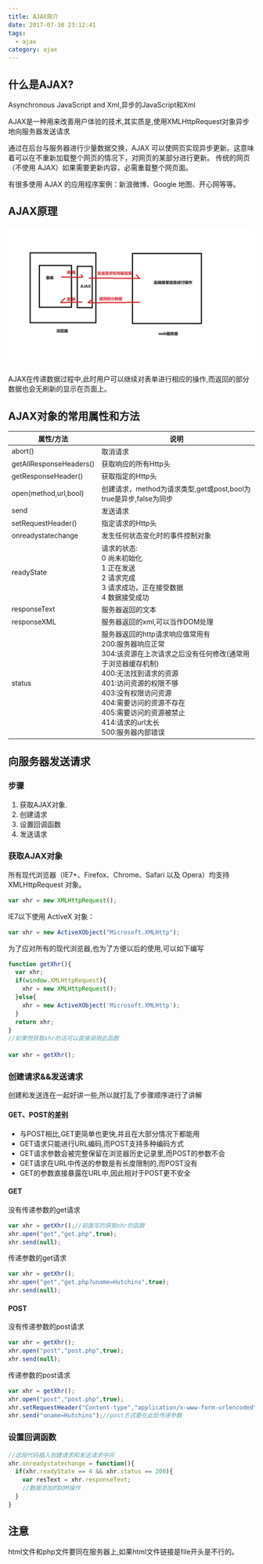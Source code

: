 ```yaml
---
title: AJAX简介
date: 2017-07-30 23:12:41
tags:
  - ajax
category: ajax
---
```


## 什么是AJAX?

Asynchronous JavaScript and Xml,异步的JavaScript和Xml  

AJAX是一种用来改善用户体验的技术,其实质是,使用XMLHttpRequest对象异步地向服务器发送请求  

通过在后台与服务器进行少量数据交换，AJAX 可以使网页实现异步更新。这意味着可以在不重新加载整个网页的情况下，对网页的某部分进行更新。
传统的网页（不使用 AJAX）如果需要更新内容，必需重载整个网页面。

有很多使用 AJAX 的应用程序案例：新浪微博、Google 地图、开心网等等。

## AJAX原理

![pic1](AJAX简介/pic1.jpg)

AJAX在传递数据过程中,此时用户可以继续对表单进行相应的操作,而返回的部分数据也会无刷新的显示在页面上。

## AJAX对象的常用属性和方法

|属性/方法|说明|
|-----|-----|
|abort()|取消请求|
|getAllResponseHeaders()|获取响应的所有Http头|
|getResponseHeader()|获取指定的Http头|
|open(method,url,bool)|创建请求，method为请求类型,get或post,bool为true是异步,false为同步|
|send|发送请求|
|setRequestHeader()|指定请求的Http头|
|onreadystatechange|发生任何状态变化时的事件控制对象|
|readyState|请求的状态:<br> 0 尚未初始化 <br>1 正在发送 <br>2 请求完成<br> 3 请求成功，正在接受数据<br> 4 数据接受成功|
|responseText|服务器返回的文本|
|responseXML|服务器返回的xml,可以当作DOM处理|
|status|服务器返回的http请求响应值常用有<br>200:服务器响应正常<br>304:该资源在上次请求之后没有任何修改(通常用于浏览器缓存机制)<br>400:无法找到请求的资源<br>401:访问资源的权限不够<br>403:没有权限访问资源<br>404:需要访问的资源不存在<br>405:需要访问的资源被禁止<br>414:请求的url太长<br>500:服务器内部错误|

<!--more-->

## 向服务器发送请求

### 步骤

1. 获取AJAX对象.
2. 创建请求
3. 设置回调函数
4. 发送请求

### 获取AJAX对象

所有现代浏览器（IE7+、Firefox、Chrome、Safari 以及 Opera）均支持 XMLHttpRequest 对象。

```javascript
var xhr = new XMLHttpRequest();
```

IE7以下使用 ActiveX 对象：

```javascript
var xhr = new ActiveXObject("Microsoft.XMLHttp");
```

为了应对所有的现代浏览器,也为了方便以后的使用,可以如下编写

```javascript
function getXhr(){
  var xhr;
  if(window.XMLHttpRequest){
    xhr = new XMLHttpRequest();
  }else{
    xhr = new ActiveXObject('Microsoft.XMLHttp');
  }
  return xhr;
}
//如果想获取xhr的话可以直接调用此函数

var xhr = getXhr();
```
### 创建请求&&发送请求

创建和发送连在一起好讲一些,所以就打乱了步骤顺序进行了讲解

#### GET、POST的差别

- 与POST相比,GET更简单也更快,并且在大部分情况下都能用
- GET请求只能进行URL编码,而POST支持多种编码方式
- GET请求参数会被完整保留在浏览器历史记录里,而POST的参数不会
- GET请求在URL中传送的参数是有长度限制的,而POST没有
- GET的参数直接暴露在URL中,因此相对于POST更不安全

#### GET

没有传递参数的get请求

```js
var xhr = getXhr();//前面写的获取xhr的函数
xhr.open("get","get.php",true);
xhr.send(null);
```

传递参数的get请求

```js
var xhr = getXhr();
xhr.open("get","get.php?uname=Hutchins",true);
xhr.send(null);
```

#### POST

没有传递参数的post请求

```js
var xhr = getXhr();
xhr.open("post","post.php",true);
xhr.send(null);
```

传递参数的post请求

```js
var xhr = getXhr();
xhr.open("post","post.php",true);
xhr.setRequestHeader("Content-type","application/x-www-form-urlencoded");//手动设置HTTP头
xhr.send("uname=Hutchins");//post方式要在此处传递参数
```

### 设置回调函数

```js
//这段代码插入创建请求和发送请求中间
xhr.onreadystatechange = function(){
  if(xhr.readyState == 4 && xhr.status == 200){
    var resText = xhr.responseText;
    //数据添加的DOM操作
  }
}

```

## 注意

html文件和php文件要同在服务器上,如果html文件链接是file开头是不行的。















